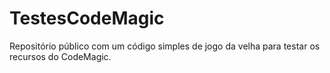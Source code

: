 # TestesCodeMagic
Repositório público com um código simples de jogo da velha para testar os recursos do CodeMagic.

